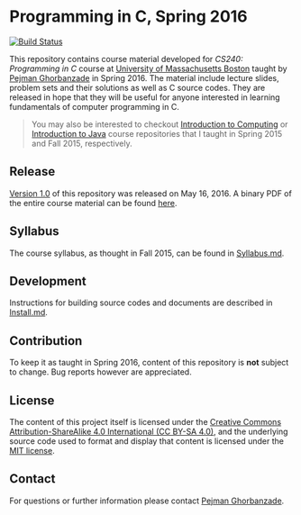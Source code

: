 # Programming in C, Spring 2016

[![Build Status](https://travis-ci.com/ghorbanzade/UMB-CS240-2016S.svg?branch=master)](https://travis-ci.com/ghorbanzade/UMB-CS240-2016S)

This repository contains course material developed for *CS240:
Programming in C* course at [University of Massachusetts Boston]
taught by [Pejman Ghorbanzade] in Spring 2016.
The material include lecture slides, problem sets and their solutions
as well as C source codes.
They are released in hope that they will be useful for anyone interested
in learning fundamentals of computer programming in C.

> You may also be interested to checkout [Introduction to Computing][1]
> or [Introduction to Java][2] course repositories that I taught in Spring
> 2015 and Fall 2015, respectively.

## Release

[Version 1.0] of this repository was released on May 16, 2016.
A binary PDF of the entire course material can be found [here][1].

## Syllabus

The course syllabus, as thought in Fall 2015, can be found in
[Syllabus.md].

## Development

Instructions for building source codes and documents are described
in [Install.md].

## Contribution

To keep it as taught in Spring 2016, content of this repository is
**not** subject to change.
Bug reports however are appreciated.

## License

The content of this project itself is licensed under the
[Creative Commons Attribution-ShareAlike 4.0 International (CC BY-SA 4.0)][4],
and the underlying source code used to format and display that content is
licensed under the [MIT license][5].

## Contact

For questions or further information please contact [Pejman Ghorbanzade].

[University of Massachusetts Boston]: https://umb.edu
[Pejman Ghorbanzade]: https://pejman.ghorbanzade.com
[Version 1.0]: https://github.com/ghorbanzade/UMB-CS240-2016S/releases/tag/v1.0
[Syllabus.md]: https://github.com/ghorbanzade/UMB-CS240-2016S/blob/master/Syllabus.md
[Install.md]: https://github.com/ghorbanzade/UMB-CS240-2016S/blob/master/Install.md

[1]: https://github.com/ghorbanzade/UMB-CS110-2015S
[2]: https://github.com/ghorbanzade/UMB-CS114-2015F
[3]: https://github.com/ghorbanzade/UMB-CS240-2016S/releases/download/v1.3/umb-cs240-2016s.pdf
[4]: https://creativecommons.org/licenses/by-sa/4.0/
[5]: https://github.com/ghorbanzade/UMB-CS240-2016S/blob/master/License.md
